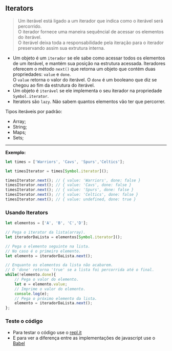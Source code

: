 ## Iterators

> Um iterável está ligado a um iterador que indica como o iterável será percorrido.  
O iterador fornece uma maneira sequêncial de acessar os elementos do iterável.  
O iterável deixa toda a responsabilidade pela iteração para o iterador preservando assim sua
extrutura interna.  
  
  
  
* Um objeto é um `iterador` se ele sabe como acessar todos os elementos de um iterável, 
e mantém sua posição na estrutura acessada.
Iteradores oferecem o método `next()` que retorna um objeto que contém duas propriedades: `value` e `done`.  
O `value` retorna o valor do iterável. O `done` é um booleano que diz se chegou ao fim da estrutura do iterável.  
* Um objeto é `iterável` se ele implementa o seu iterador na propriedade `Symbol.iterator`.
* Iterators são `lazy`. Não sabem quantos elementos vão ter que percorrer.  
  
Tipos iteráveis por padrão:
  * Array;  
  * String;  
  * Maps;  
  * Sets;  
  
  
  ----------------------------------------------------
  
**Exemplo:**
```js
let times = ['Warriors', 'Cavs', 'Spurs','Celtics'];

let timesIterator = times[Symbol.iterator]();

timesIterator.next(); // { value: 'Warriors', done: false }
timesIterator.next(); // { value: 'Cavs', done: false }
timesIterator.next(); // { value: 'Spurs', done: false }
timesIterator.next(); // { value: 'Celtics', done: false }
timesIterator.next(); // { value: undefined, done: true }

```

### Usando Iterators

```js
let elementos = ['A', 'B', 'C','D'];

// Pega o iterator da lista(array).
let iteradorDaLista = elementos[Symbol.iterator]();

// Pega o elemento seguinte na lista.
// No caso é o primeiro elemento.
let elemento = iteradorDaLista.next();

// Enquanto os elementos da lista não acabarem.
// O 'done' retorna 'true' se a lista foi percorrida até o final.
while(!elemento.done){
    // Pega o valor do elemento.
    let e = elemento.value;
    // Imprime o valor do elemento.
    console.log(e);
    // Pega o próximo elemento da lista.
    elemento = iteradorDaLista.next();
};


```


### Teste o código

* Para testar o código use o [repl.it](https://repl.it/languages/babel)
* E para ver a diferença entre as implementações de javascript use o [Babel](https://babeljs.io/repl/)
